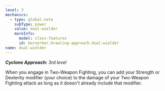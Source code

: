 ```yaml
---
level: 3
mechanics:
  - type: global-note
    subType: power
    value: dual-wielder
    moreInfo:
      model: class-features
      id: berserker.brawling-approach.dual-wielder
name: dual-wielder
---
```

_**Cyclone Approach:** 3rd level_
When you engage in Two-Weapon Fighting, you can add your Strength or Dexterity modifier (your choice) to the damage of your Two-Weapon Fighting attack as long as it doesn't already include that modifier.